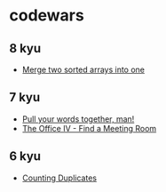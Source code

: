 # codewars

## 8 kyu

- [Merge two sorted arrays into one](https://www.codewars.com/kata/5899642f6e1b25935d000161/train/javascript)

## 7 kyu

- [Pull your words together, man!](https://www.codewars.com/kata/59ad7d2e07157af687000070/train/javascript)
- [The Office IV - Find a Meeting Room](https://www.codewars.com/kata/57f604a21bd4fe771b00009c/train/javascript)

## 6 kyu

- [Counting Duplicates](https://www.codewars.com/kata/54bf1c2cd5b56cc47f0007a1/train/javascript)
